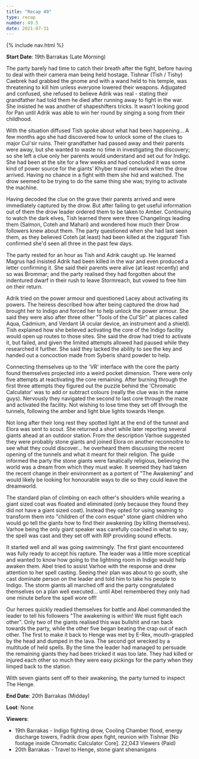 ```yaml
---
title: "Recap 49"
type: recap
number: 49.5
date: 2021-07-31
---
```


{% include nav.html %}

**Start Date**: 19th Barrakas (Late Morning)

The party barely had time to catch their breath after the fight, before having to deal with their camera man being held hostage. Tishnar (Tish / Tishy) Caebrek had grabbed the gnome and with a wand held to his temple, was threatening to kill him unless everyone lowered their weapons. Adjugated and confused, she refused to believe Adrik was real - stating their grandfather had told them he died after running away to fight in the war. She insisted he was another of shapeshifters tricks. It wasn't looking good for Pan until Adrik was able to win her round by singing a song from their childhood.

With the situation diffused Tish spoke about what had been happening… A few months ago she had discovered how to unlock some of the clues to major Cul'sir ruins. Their grandfather had passed away and their parents were away, but she wanted to waste no time in investigating the discovery; so she left a clue only her parents would understand and set out for Indigo. She had been at the site for a few weeks and had concluded it was some kind of power source for the giants’ Khyber travel network when the drow arrived. Having no chance in a fight with them she hid and watched. The drow seemed to be trying to do the same thing she was; trying to activate the machine.

Having decoded the clue on the grave their parents arrived and were immediately captured by the drow. But after failing to get useful information out of them the drow leader ordered them to be taken to Amber. Continuing to watch the dark elves, Tish learned there were three Changelings leading them (Salmon, Coteh and Mahari) and wondered how much their Drow followers knew about them. The party questioned when she had last seen them, as they believed Coteh (at least) had been killed at the ziggurat! Tish confirmed she'd seen all three in the past few days.

The party rested for an hour as Tish and Adrik caught up. He learned Magrus had insisted Adrik had been killed in the war and even produced a letter confirming it. She said their parents were alive (at least recently) and so was Brommar; and the party realised they had forgotten about the indentured dwarf in their rush to leave Stormreach, but vowed to free him on their return.

Adrik tried on the power armour and questioned Lacey about activating its powers. The heiress described how after being captured the drow had brought her to Indigo and forced her to help unlock the power armour. She said they were also after three other "Tools of the Cul'Sir" at places called Aqua, Cadmium, and Verdant (A ocular device, an instrument and a shield). Tish explained how she believed activating the core of the Indigo facility would open up routes to those sites. She said the drow had tried to activate it, but failed, and given the limited attempts allowed had paused while they researched it further. She said they lacked the ability to see the key and handed out a concoction made from Syberis shard powder to help.

Connecting themselves up to the 'VR' interface with the core the party found themselves projected into a weird pocket dimension. There were only five attempts at reactivating the core remaining. After burning through the first three attempts they figured out the puzzle behind the 'Chromatic Calculator' was to add or subtract colours (really the clue was in the name guys). Nervously they navigated the second to last core through the maze and activated the facility. Not wishing to lose time they set off through the tunnels, following the amber and light blue lights towards Henge.

Not long after their long rest they spotted light at the end of the tunnel and Elora was sent to scout. She returned a short while later reporting several giants ahead at an outdoor station. From the description Varhoe suggested they were probably stone giants and joined Elora on another reconnoitre to see what they could discover… he overheard them discussing the recent opening of the tunnels and what it meant for their religion. The guide informed the party the stone giants were fanatically religious, believing the world was a dream from which they must wake. It seemed they had taken the recent change in their environment as a portent of "The Awakening" and would likely be looking for honourable ways to die so they could leave the dreamworld.

The standard plan of climbing on each other's shoulders while wearing a giant sized coat was floated and eliminated (only because they found they did not have a giant sized coat). Instead they opted for using seaming to transform them into "children of the corn esque" stone giant children who would go tell the giants how to find their awakening (by killing themselves). Varhoe being the only giant speaker was carefully coached in what to say, the spell was cast and they set off with RIP providing sound effects.

It started well and all was going swimmingly. The first giant encountered was fully ready to accept his rapture. The leader was a little more sceptical and wanted to know how going to the lightning room in Indigo would help awaken them. Abel tried to assist Varhoe with the response and drew attention to her spell casting. Seeing their plan was about to go south, she cast dominate person on the leader and told him to take his people to Indigo. The storm giants all marched off and the party congratulated themselves on a plan well executed… until Abel remembered they only had one minute before the spell wore off!

Our heroes quickly readied themselves for battle and Abel commanded the leader to tell his followers "The awakening is within! We must fight each other". Only two of the giants realised this was bullshit and ran back towards the party, while the other five began beating the crap out of each other. The first to make it back to Henge was met by E-Rex, mouth-grappled by the head and dumped in the lava. The second got wrecked by a multitude of held spells. By the time the leader had managed to persuade the remaining giants they had been tricked it was too late. They had killed or injured each other so much they were easy pickings for the party when they limped back to the station.

With seven giants sent off to their awakening, the party turned to inspect The Henge.

**End Date**: 20th Barrakas (Midday)

**Loot**: None

**Viewers**: 
- 19th Barrakas - Indigo fighting drow, Cooling Chamber flood, energy discharge towers, Fadrik drow apex fight, reunion with Tishnar [No footage inside Chromatic Calculator Core]. 22,043 Viewers (Paid)
- 20th Barrakas - Travel to Henge, stone giant shenanigans
